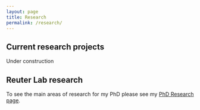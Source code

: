 ```yaml
---
layout: page
title: Research
permalink: /research/
---
```

<div align="justify">

<h2>Current research projects</h2>

Under construction

<h2>Reuter Lab research</h2>
To see the main areas of research for my PhD please see my <a class="page-link" href="/phd_research/">PhD Research page</a>.
